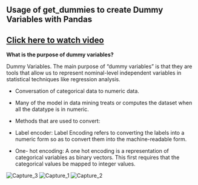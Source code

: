 ## Usage of get_dummies to create Dummy Variables with Pandas

## [Click here to watch video](https://drive.google.com/file/d/1ofkMpoyziInEpPVx2392nWr2eOiyfEYT/view?usp=sharing)

**What is the purpose of dummy variables?**

Dummy Variables. The main purpose of “dummy variables” is that they are tools that allow us to represent nominal-level independent variables in statistical techniques like regression analysis.

- Conversation of categorical data to numeric data.

- Many of the model in data mining treats or computes the dataset when all the datatype is in numeric.

- Methods that are used to convert:

- Label encoder: Label Encoding refers to converting the labels into a numeric form so as to convert them
into the machine-readable form.

- One- hot encoding: A one hot encoding is a representation of categorical variables as binary vectors. 
This first requires that the categorical values be mapped to integer values.



![Capture_3](https://user-images.githubusercontent.com/79050917/135295877-09934c92-d90d-470f-a0c0-8bc508b3e10d.PNG)
![Capture_1](https://user-images.githubusercontent.com/79050917/135295883-e796caa0-1b47-487b-9da1-24b8f49d8907.PNG)
![Capture_2](https://user-images.githubusercontent.com/79050917/135295895-dc62b70b-426c-4268-9144-39e1e9dbda1c.PNG)
